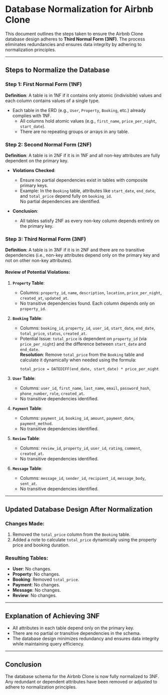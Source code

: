 # Database Normalization for Airbnb Clone

This document outlines the steps taken to ensure the Airbnb Clone database design adheres to **Third Normal Form (3NF)**. The process eliminates redundancies and ensures data integrity by adhering to normalization principles.

---

## Steps to Normalize the Database

### Step 1: First Normal Form (1NF)
**Definition**: A table is in 1NF if it contains only atomic (indivisible) values and each column contains values of a single type.

- Each table in the ERD (e.g., `User`, `Property`, `Booking`, etc.) already complies with 1NF.  
  - All columns hold atomic values (e.g., `first_name`, `price_per_night`, `start_date`).
  - There are no repeating groups or arrays in any table.

### Step 2: Second Normal Form (2NF)
**Definition**: A table is in 2NF if it is in 1NF and all non-key attributes are fully dependent on the primary key.

- **Violations Checked**:
  - Ensure no partial dependencies exist in tables with composite primary keys.
  - Example: In the `Booking` table, attributes like `start_date`, `end_date`, and `total_price` depend fully on `booking_id`.  
    No partial dependencies are identified.

- **Conclusion**:
  - All tables satisfy 2NF as every non-key column depends entirely on the primary key.

### Step 3: Third Normal Form (3NF)
**Definition**: A table is in 3NF if it is in 2NF and there are no transitive dependencies (i.e., non-key attributes depend only on the primary key and not on other non-key attributes).

#### Review of Potential Violations:
1. **`Property` Table**:  
   - Columns: `property_id`, `name`, `description`, `location`, `price_per_night`, `created_at`, `updated_at`.  
   - No transitive dependencies found. Each column depends only on `property_id`.

2. **`Booking` Table**:  
   - Columns: `booking_id`, `property_id`, `user_id`, `start_date`, `end_date`, `total_price`, `status`, `created_at`.  
   - Potential Issue: `total_price` is dependent on `property_id` (via `price_per_night`) and the difference between `start_date` and `end_date`.  
     **Resolution**: Remove `total_price` from the `Booking` table and calculate it dynamically when needed using the formula:
     ```
     total_price = DATEDIFF(end_date, start_date) * price_per_night
     ```

3. **`User` Table**:  
   - Columns: `user_id`, `first_name`, `last_name`, `email`, `password_hash`, `phone_number`, `role`, `created_at`.  
   - No transitive dependencies identified.

4. **`Payment` Table**:  
   - Columns: `payment_id`, `booking_id`, `amount`, `payment_date`, `payment_method`.  
   - No transitive dependencies identified.

5. **`Review` Table**:  
   - Columns: `review_id`, `property_id`, `user_id`, `rating`, `comment`, `created_at`.  
   - No transitive dependencies identified.

6. **`Message` Table**:  
   - Columns: `message_id`, `sender_id`, `recipient_id`, `message_body`, `sent_at`.  
   - No transitive dependencies identified.

---

## Updated Database Design After Normalization

### Changes Made:
1. Removed the `total_price` column from the `Booking` table.
2. Added a note to calculate `total_price` dynamically using the property price and booking duration.

### Resulting Tables:
- **User**: No changes.
- **Property**: No changes.
- **Booking**: Removed `total_price`.
- **Payment**: No changes.
- **Message**: No changes.
- **Review**: No changes.

---

## Explanation of Achieving 3NF

- All attributes in each table depend only on the primary key.
- There are no partial or transitive dependencies in the schema.
- The database design minimizes redundancy and ensures data integrity while maintaining query efficiency.

---

## Conclusion

The database schema for the Airbnb Clone is now fully normalized to 3NF. Any redundant or dependent attributes have been removed or adjusted to adhere to normalization principles.
